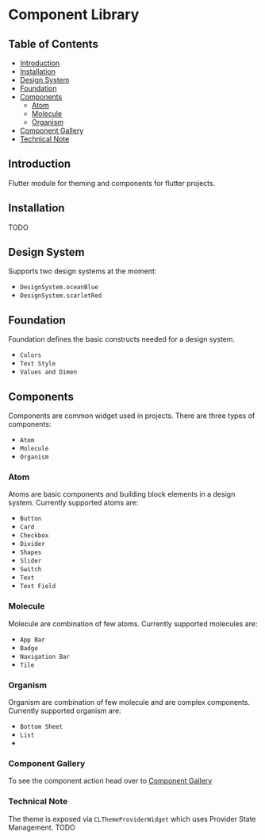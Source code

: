 # Component Library

## Table of Contents

* [Introduction](#introduction)
* [Installation](#installation)
* [Design System](#design-system)
* [Foundation](#foundation)
* [Components](#components)
    + [Atom](#atom)
    + [Molecule](#molecule)
    + [Organism](#organism)
* [Component Gallery](#compnent_gallery)
* [Technical Note](#technical_note)

## Introduction

Flutter module for theming and components for flutter projects.

## Installation

TODO

## Design System

Supports two design systems at the moment:
- `DesignSystem.oceanBlue`
- `DesignSystem.scarletRed`

## Foundation

Foundation defines the basic constructs needed for a design system.
- `Colors`
- `Text Style`
- `Values and Dimen`

## Components

Components are common widget used in projects. There are three types of components:
- `Atom`
- `Molecule`
- `Organism`

### Atom

Atoms are basic components and building block elements in a design system.
Currently supported atoms are:
- `Button`
- `Card`
- `Checkbox`
- `Divider`
- `Shapes`
- `Slider`
- `Switch`
- `Text`
- `Text Field`

### Molecule

Molecule are combination of few atoms.
Currently supported molecules are:
- `App Bar`
- `Badge`
- `Navigation Bar`
- `Tile`

### Organism

Organism are combination of few molecule and are complex components.
Currently supported organism are:
- `Bottom Sheet`
- `List`
-
### Component Gallery

To see the component action head over to [Component Gallery](https://github.com/may-andro/design_system_gallery)

### Technical Note

The theme is exposed via `CLThemeProviderWidget` which uses Provider State Management.
TODO
